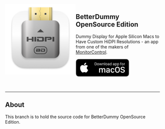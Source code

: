 <img src=".github/Icon-1024.png" width="230" alt="App icon" align="left"/>

<div>
<h2>BetterDummy OpenSource Edition</h2>
<p>Dummy Display for Apple Silicon Macs to Have Custom HiDPI Resolutions - an app from one of the makers of <a href="https://github.com/MonitorControl/MonitorControl">MonitorControl</a>.<p>
<a href="https://github.com/waydabber/BetterDummy/releases"><img src=".github/macos_badge_noborder.png" width="175" alt="Download for macOS"/></a>
</div>

<br />
  
<hr>
  
## About

This branch is to hold the source code for BetterDummy OpenSource Edition.

